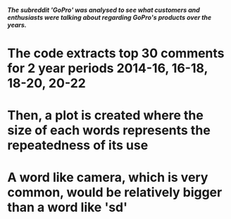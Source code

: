 ##### The subreddit 'GoPro' was analysed to see what customers and enthusiasts were talking about regarding GoPro's products over the years. 
# The code extracts top 30 comments for 2 year periods 2014-16, 16-18, 18-20, 20-22 
# Then, a plot is created where the size of each words represents the repeatedness of its use
# A word like camera, which is very common, would be relatively bigger than a word like 'sd'
